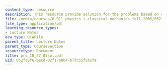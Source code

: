 ```yaml
---
content_type: resource
description: This resource provide solution for the problems based on constant speed.
file: /media/courses/8-01l-physics-i-classical-mechanics-fall-2005/052fc8febecd02f1b8b4b7fc55f5b1fa_prs_10_27_05sol.pdf
file_type: application/pdf
learning_resource_types:
- Lecture Notes
ocw_type: OCWFile
parent_title: Lecture Notes
parent_type: CourseSection
resourcetype: Document
title: prs_10_27_05sol.pdf
uid: 052fc8fe-becd-02f1-b8b4-b7fc55f5b1fa
---
```


